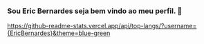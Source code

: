 ### Sou Eric Bernardes seja bem vindo ao meu perfil. 🤝
https://github-readme-stats.vercel.app/api/top-langs/?username={EricBernardes}&theme=blue-green
